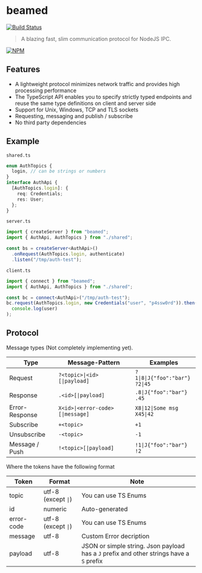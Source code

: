 # beamed

[![Build Status](https://travis-ci.com/svi3c/node-beamed.svg?branch=master)](https://travis-ci.com/github/svi3c/node-beamed)

> A blazing fast, slim communication protocol for NodeJS IPC.

[![NPM](https://nodei.co/npm/beamed.png)](https://www.npmjs.com/package/beamed)

## Features

- A lightweight protocol minimizes network traffic and provides high processing performance
- The TypeScript API enables you to specify strictly typed endpoints and reuse the same type definitions on client and server side
- Support for Unix, Windows, TCP and TLS sockets
- Requesting, messaging and publish / subscribe
- No third party dependencies

## Example

`shared.ts`

```ts
enum AuthTopics {
  login, // can be strings or numbers
}
interface AuthApi {
  [AuthTopics.login]: {
    req: Credentials;
    res: User;
  };
}
```

`server.ts`

```ts
import { createServer } from "beamed";
import { AuthApi, AuthTopics } from "./shared";

const bs = createServer<AuthApi>()
  .onRequest(AuthTopics.login, authenticate)
  .listen("/tmp/auth-test");
```

`client.ts`

```ts
import { connect } from "beamed";
import { AuthApi, AuthTopics } from "./shared";

const bc = connect<AuthApi>("/tmp/auth-test");
bc.request(AuthTopics.login, new Credentials("user", "p4ssw0rd")).then((user) =>
  console.log(user)
);
```

## Protocol

Message types (Not completely implementing yet).

| Type           | Message-Pattern                  | Examples                            |
| -------------- | -------------------------------- | ----------------------------------- |
| Request        | `?<topic>\|<id>[\|payload]`      | `?1\|8\|J{"foo":"bar"}`<br>`?2\|45` |
| Response       | `.<id>[\|payload]`               | `.8\|J{"foo":"bar"}`<br>`.45`       |
| Error-Response | `X<id>\|<error-code>[\|message]` | `X8\|12\|Some msg`<br>`X45\|42`     |
| Subscribe      | `+<topic>`                       | `+1`                                |
| Unsubscribe    | `-<topic>`                       | `-1`                                |
| Message / Push | `!<topic>[\|payload]`            | `!1\|J{"foo":"bar"}`<br>`!2`        |

Where the tokens have the following format

| Token      | Format              | Note                                                                                     |
| ---------- | ------------------- | ---------------------------------------------------------------------------------------- |
| topic      | utf-8 (except `\|`) | You can use TS Enums                                                                     |
| id         | numeric             | Auto-generated                                                                           |
| error-code | utf-8 (except `\|`) | You can use TS Enums                                                                     |
| message    | utf-8               | Custom Error decription                                                                  |
| payload    | utf-8               | JSON or simple string. Json payload has a `J` prefix and other strings have a `S` prefix |
